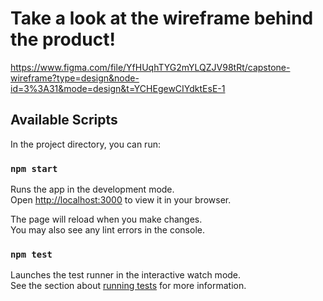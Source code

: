 # Take a look at the wireframe behind the product!

https://www.figma.com/file/YfHUqhTYG2mYLQZJV98tRt/capstone-wireframe?type=design&node-id=3%3A31&mode=design&t=YCHEgewCIYdktEsE-1

## Available Scripts

In the project directory, you can run:

### `npm start`

Runs the app in the development mode.\
Open [http://localhost:3000](http://localhost:3000) to view it in your browser.

The page will reload when you make changes.\
You may also see any lint errors in the console.

### `npm test`

Launches the test runner in the interactive watch mode.\
See the section about [running tests](https://facebook.github.io/create-react-app/docs/running-tests) for more information.
